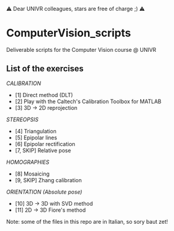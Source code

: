 ⚠ Dear UNIVR colleagues, stars are free of charge ;) ⚠

# ComputerVision_scripts
Deliverable scripts for the Computer Vision course @ UNIVR

## List of the exercises

_CALIBRATION_
- [1] Direct method (DLT)
- [2] Play with the Caltech's Calibration Toolbox for MATLAB
- [3] 3D -> 2D reprojection

_STEREOPSIS_
- [4] Triangulation
- [5] Epipolar lines
- [6] Epipolar rectification
- [7, SKIP] Relative pose

_HOMOGRAPHIES_
- [8] Mosaicing
- [9, SKIP] Zhang calibration

_ORIENTATION (Absolute pose)_
- [10] 3D -> 3D with SVD method
- [11] 2D -> 3D Fiore's method

Note: some of the files in this repo are in Italian, so sory baut zet! 
